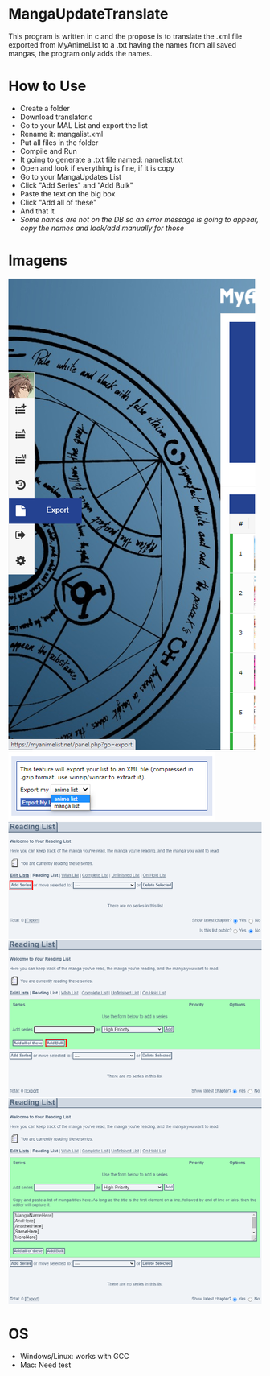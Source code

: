 # MangaUpdateTranslate

This program is written in c and the propose is to translate the .xml file exported from MyAnimeList to a .txt having the names from all saved mangas, the program only adds the names.


# How to Use

  - Create a folder
  - Download translator.c
  - Go to your MAL List and export the list
  - Rename it: mangalist.xml
  - Put all files in the folder
  - Compile and Run
  - It going to generate a .txt file named: namelist.txt
  - Open and look if everything is fine, if it is copy
  - Go to your MangaUpdates List
  - Click "Add Series" and "Add Bulk"
  - Paste the text on the big box
  - Click "Add all of these"
  - And that it
  - *Some names are not on the DB so an error message is going to appear, copy the names and look/add manually for those* 
 
# Imagens
  
  ![Thumbnail Image](readmefiles/malexport.png)
  ![Thumbnail Image](readmefiles/malselect.png)
  ![Thumbnail Image](readmefiles/muadd.png)
  ![Thumbnail Image](readmefiles/muadd2.png)
  ![Thumbnail Image](readmefiles/muadd3.png)


# OS

  - Windows/Linux: works with GCC
  - Mac: Need test
